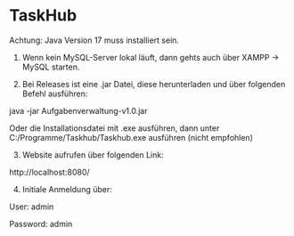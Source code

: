 # TaskHub

Achtung: Java Version 17 muss installiert sein.

1. Wenn kein MySQL-Server lokal läuft, dann gehts auch über XAMPP -> MySQL starten.

2. Bei Releases ist eine .jar Datei, diese herunterladen und über folgenden Befehl ausführen:

java -jar Aufgabenverwaltung-v1.0.jar

Oder die Installationsdatei mit .exe ausführen, dann unter C:/Programme/Taskhub/Taskhub.exe ausführen (nicht empfohlen)

3. Website aufrufen über folgenden Link:

http://localhost:8080/

4. Initiale Anmeldung über:

User:      admin

Password:  admin

